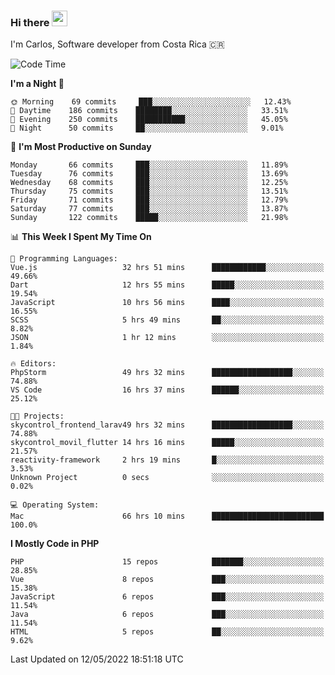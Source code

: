 ### Hi there <img src="https://media.giphy.com/media/hvRJCLFzcasrR4ia7z/giphy.gif" width="25px">

I'm Carlos, Software developer from Costa Rica 🇨🇷

<!--START_SECTION:waka-->
![Code Time](http://img.shields.io/badge/Code%20Time-0%20secs-blue)

**I'm a Night 🦉** 

```text
🌞 Morning    69 commits     ███░░░░░░░░░░░░░░░░░░░░░░   12.43% 
🌆 Daytime    186 commits    ████████░░░░░░░░░░░░░░░░░   33.51% 
🌃 Evening    250 commits    ███████████░░░░░░░░░░░░░░   45.05% 
🌙 Night      50 commits     ██░░░░░░░░░░░░░░░░░░░░░░░   9.01%

```
📅 **I'm Most Productive on Sunday** 

```text
Monday       66 commits     ███░░░░░░░░░░░░░░░░░░░░░░   11.89% 
Tuesday      76 commits     ███░░░░░░░░░░░░░░░░░░░░░░   13.69% 
Wednesday    68 commits     ███░░░░░░░░░░░░░░░░░░░░░░   12.25% 
Thursday     75 commits     ███░░░░░░░░░░░░░░░░░░░░░░   13.51% 
Friday       71 commits     ███░░░░░░░░░░░░░░░░░░░░░░   12.79% 
Saturday     77 commits     ███░░░░░░░░░░░░░░░░░░░░░░   13.87% 
Sunday       122 commits    █████░░░░░░░░░░░░░░░░░░░░   21.98%

```


📊 **This Week I Spent My Time On** 

```text
💬 Programming Languages: 
Vue.js                   32 hrs 51 mins      ████████████░░░░░░░░░░░░░   49.66% 
Dart                     12 hrs 55 mins      █████░░░░░░░░░░░░░░░░░░░░   19.54% 
JavaScript               10 hrs 56 mins      ████░░░░░░░░░░░░░░░░░░░░░   16.55% 
SCSS                     5 hrs 49 mins       ██░░░░░░░░░░░░░░░░░░░░░░░   8.82% 
JSON                     1 hr 12 mins        ░░░░░░░░░░░░░░░░░░░░░░░░░   1.84%

🔥 Editors: 
PhpStorm                 49 hrs 32 mins      ██████████████████░░░░░░░   74.88% 
VS Code                  16 hrs 37 mins      ██████░░░░░░░░░░░░░░░░░░░   25.12%

🐱‍💻 Projects: 
skycontrol_frontend_larav49 hrs 32 mins      ██████████████████░░░░░░░   74.88% 
skycontrol_movil_flutter 14 hrs 16 mins      █████░░░░░░░░░░░░░░░░░░░░   21.57% 
reactivity-framework     2 hrs 19 mins       █░░░░░░░░░░░░░░░░░░░░░░░░   3.53% 
Unknown Project          0 secs              ░░░░░░░░░░░░░░░░░░░░░░░░░   0.02%

💻 Operating System: 
Mac                      66 hrs 10 mins      █████████████████████████   100.0%

```

**I Mostly Code in PHP** 

```text
PHP                      15 repos            ███████░░░░░░░░░░░░░░░░░░   28.85% 
Vue                      8 repos             ███░░░░░░░░░░░░░░░░░░░░░░   15.38% 
JavaScript               6 repos             ███░░░░░░░░░░░░░░░░░░░░░░   11.54% 
Java                     6 repos             ███░░░░░░░░░░░░░░░░░░░░░░   11.54% 
HTML                     5 repos             ██░░░░░░░░░░░░░░░░░░░░░░░   9.62%

```



 Last Updated on 12/05/2022 18:51:18 UTC
<!--END_SECTION:waka-->
